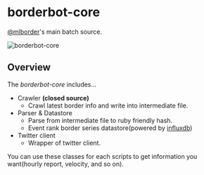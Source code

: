 borderbot-core
===

[@mlborder](https://twitter.com/mlborder)'s main batch source.

![borderbot-core](https://cloud.githubusercontent.com/assets/1079365/8148607/067d0c46-12e0-11e5-8263-4ce24760e4df.png)

## Overview

The _borderbot-core_ includes...

- Crawler **(closed source)**
  - Crawl latest border info and write into intermediate file.
- Parser & Datastore
  - Parse from intermediate file to ruby friendly hash.
  - Event rank border series datastore(powered by [influxdb](http://influxdb.com/))
- Twitter client
  - Wrapper of twitter client.

You can use these classes for each scripts to get information you want(hourly report, velocity, and so on).
